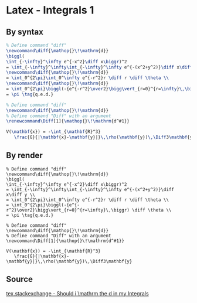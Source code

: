 # Latex - Integrals 1

## By syntax

```latex
% Define command "diff"
\newcommand\diff{\mathop{}\!\mathrm{d}}
\biggl(
\int_{-\infty}^\infty e^{-x^2}\diff x\biggr)^2
= \int_{-\infty}^\infty\int_{-\infty}^\infty e^{-(x^2+y^2)}\diff x\diff y \\
\newcommand\diff{\mathop{}\!\mathrm{d}}
= \int_0^{2\pi}\int_0^\infty e^{-r^2}r \diff r \diff \theta \\
\newcommand\diff{\mathop{}\!\mathrm{d}}
= \int_0^{2\pi}\biggl(-{e^{-r^2}\over2}\bigg\vert_{r=0}^{r=\infty}\,\biggr) \diff \theta \\
= \pi \tag{q.e.d.} 
```

```latex
% Define command "diff"
\newcommand\diff{\mathop{}\!\mathrm{d}}
% Define command "Diff" with an argument
\renewcommand\Diff[1]{\mathop{}\!\mathrm{d^#1}}

V(\mathbf{x}) = -\int_{\mathbf{R}^3}
   \frac{G}{|\mathbf{x}-\mathbf{y}|}\,\rho(\mathbf{y})\,\Diff3\mathbf{y}
```


## By render

```[latex]
% Define command "diff"
\newcommand\diff{\mathop{}\!\mathrm{d}}
\biggl(
\int_{-\infty}^\infty e^{-x^2}\diff x\biggr)^2
= \int_{-\infty}^\infty\int_{-\infty}^\infty e^{-(x^2+y^2)}\diff x\diff y \\
= \int_0^{2\pi}\int_0^\infty e^{-r^2}r \diff r \diff \theta \\
= \int_0^{2\pi}\biggl(-{e^{-r^2}\over2}\bigg\vert_{r=0}^{r=\infty}\,\biggr) \diff \theta \\
= \pi \tag{q.e.d.}
```

```[latex]
% Define command "diff"
\newcommand\diff{\mathop{}\!\mathrm{d}}
% Define command "Diff" with an argument
\newcommand\Diff[1]{\mathop{}\!\mathrm{d^#1}}

V(\mathbf{x}) = -\int_{\mathbf{R}^3}
   \frac{G}{|\mathbf{x}-\mathbf{y}|}\,\rho(\mathbf{y})\,\Diff3\mathbf{y}
```

## Source

[tex.stackexchange - Should i \mathrm the d in my Integrals](https://tex.stackexchange.com/questions/60545/should-i-mathrm-the-d-in-my-integrals)